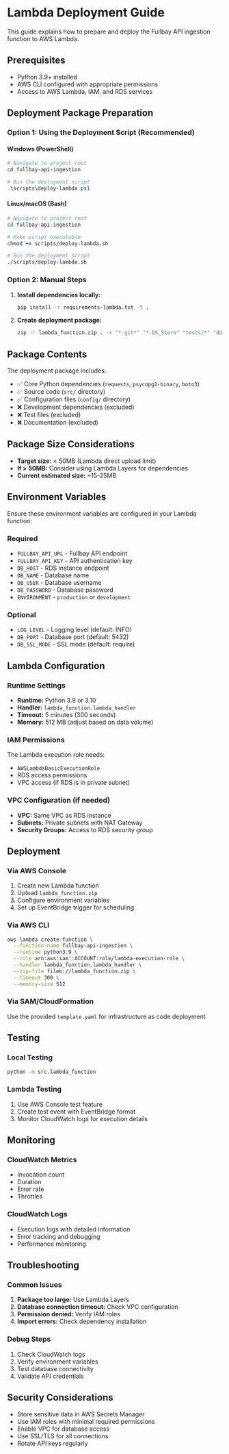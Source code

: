# Lambda Deployment Guide

This guide explains how to prepare and deploy the Fullbay API ingestion function to AWS Lambda.

## Prerequisites

- Python 3.9+ installed
- AWS CLI configured with appropriate permissions
- Access to AWS Lambda, IAM, and RDS services

## Deployment Package Preparation

### Option 1: Using the Deployment Script (Recommended)

#### Windows (PowerShell)
```powershell
# Navigate to project root
cd fullbay-api-ingestion

# Run the deployment script
.\scripts\deploy-lambda.ps1
```

#### Linux/macOS (Bash)
```bash
# Navigate to project root
cd fullbay-api-ingestion

# Make script executable
chmod +x scripts/deploy-lambda.sh

# Run the deployment script
./scripts/deploy-lambda.sh
```

### Option 2: Manual Steps

1. **Install dependencies locally:**
   ```bash
   pip install -r requirements-lambda.txt -t .
   ```

2. **Create deployment package:**
   ```bash
   zip -r lambda_function.zip . -x "*.git*" "*.DS_Store" "tests/*" "docs/*" "scripts/*" "*.pyc" "__pycache__/*"
   ```

## Package Contents

The deployment package includes:
- ✅ Core Python dependencies (`requests`, `psycopg2-binary`, `boto3`)
- ✅ Source code (`src/` directory)
- ✅ Configuration files (`config/` directory)
- ❌ Development dependencies (excluded)
- ❌ Test files (excluded)
- ❌ Documentation (excluded)

## Package Size Considerations

- **Target size:** < 50MB (Lambda direct upload limit)
- **If > 50MB:** Consider using Lambda Layers for dependencies
- **Current estimated size:** ~15-25MB

## Environment Variables

Ensure these environment variables are configured in your Lambda function:

### Required
- `FULLBAY_API_URL` - Fullbay API endpoint
- `FULLBAY_API_KEY` - API authentication key
- `DB_HOST` - RDS instance endpoint
- `DB_NAME` - Database name
- `DB_USER` - Database username
- `DB_PASSWORD` - Database password
- `ENVIRONMENT` - `production` or `development`

### Optional
- `LOG_LEVEL` - Logging level (default: INFO)
- `DB_PORT` - Database port (default: 5432)
- `DB_SSL_MODE` - SSL mode (default: require)

## Lambda Configuration

### Runtime Settings
- **Runtime:** Python 3.9 or 3.10
- **Handler:** `lambda_function.lambda_handler`
- **Timeout:** 5 minutes (300 seconds)
- **Memory:** 512 MB (adjust based on data volume)

### IAM Permissions
The Lambda execution role needs:
- `AWSLambdaBasicExecutionRole`
- RDS access permissions
- VPC access (if RDS is in private subnet)

### VPC Configuration (if needed)
- **VPC:** Same VPC as RDS instance
- **Subnets:** Private subnets with NAT Gateway
- **Security Groups:** Access to RDS security group

## Deployment

### Via AWS Console
1. Create new Lambda function
2. Upload `lambda_function.zip`
3. Configure environment variables
4. Set up EventBridge trigger for scheduling

### Via AWS CLI
```bash
aws lambda create-function \
  --function-name fullbay-api-ingestion \
  --runtime python3.9 \
  --role arn:aws:iam::ACCOUNT:role/lambda-execution-role \
  --handler lambda_function.lambda_handler \
  --zip-file fileb://lambda_function.zip \
  --timeout 300 \
  --memory-size 512
```

### Via SAM/CloudFormation
Use the provided `template.yaml` for infrastructure as code deployment.

## Testing

### Local Testing
```bash
python -m src.lambda_function
```

### Lambda Testing
1. Use AWS Console test feature
2. Create test event with EventBridge format
3. Monitor CloudWatch logs for execution details

## Monitoring

### CloudWatch Metrics
- Invocation count
- Duration
- Error rate
- Throttles

### CloudWatch Logs
- Execution logs with detailed information
- Error tracking and debugging
- Performance monitoring

## Troubleshooting

### Common Issues
1. **Package too large:** Use Lambda Layers
2. **Database connection timeout:** Check VPC configuration
3. **Permission denied:** Verify IAM roles
4. **Import errors:** Check dependency installation

### Debug Steps
1. Check CloudWatch logs
2. Verify environment variables
3. Test database connectivity
4. Validate API credentials

## Security Considerations

- Store sensitive data in AWS Secrets Manager
- Use IAM roles with minimal required permissions
- Enable VPC for database access
- Use SSL/TLS for all connections
- Rotate API keys regularly
